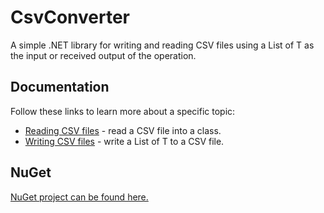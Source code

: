 # CsvConverter

A simple .NET library for writing and reading CSV files using a List of T as the input or received output of the operation.

## Documentation
Follow these links to learn more about a specific topic:
- [Reading CSV files](./docs/CsvToClass/CsvToClass-Main.md) - read a CSV file into a class.
- [Writing CSV files](./docs/ClassToCsv/ClassToCsv-Main.md) - write a List of T to a CSV file.

## NuGet
[NuGet project can be found here.](https://www.nuget.org/packages/CsvConverter/)